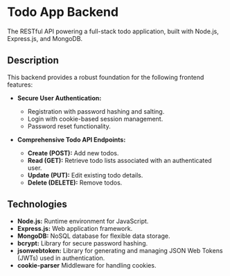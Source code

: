 # Todo App Backend

The RESTful API powering a full-stack todo application, built with Node.js, Express.js, and MongoDB.

## Description

This backend provides a robust foundation for the following frontend features:

* **Secure User Authentication:** 
    * Registration with password hashing and salting.
    * Login with cookie-based session management.
    * Password reset functionality.

* **Comprehensive Todo API Endpoints:**
    * **Create (POST):** Add new todos.
    * **Read (GET):**  Retrieve todo lists associated with an authenticated user.
    * **Update (PUT):**  Edit existing todo details.
    * **Delete (DELETE):** Remove todos.

## Technologies

* **Node.js:**  Runtime environment for JavaScript.
* **Express.js:**  Web application framework.
* **MongoDB:** NoSQL database for flexible data storage.
* **bcrypt:** Library for secure password hashing.
* **jsonwebtoken:** Library for generating and managing JSON Web Tokens (JWTs) used in authentication.
* **cookie-parser** Middleware for handling cookies.

